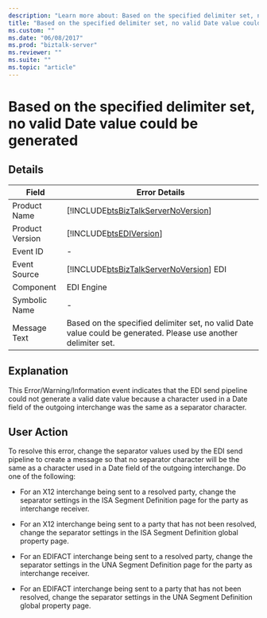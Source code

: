```yaml
---
description: "Learn more about: Based on the specified delimiter set, no valid Date value could be generated"
title: "Based on the specified delimiter set, no valid Date value could be generated"
ms.custom: ""
ms.date: "06/08/2017"
ms.prod: "biztalk-server"
ms.reviewer: ""
ms.suite: ""
ms.topic: "article"
---
```

# Based on the specified delimiter set, no valid Date value could be generated
## Details  
  
|    Field    |                                            Error Details                                                                |
|-----------------|-----------------------------------------------------------------------------------------------------------------|
|  Product Name   |               [!INCLUDE[btsBizTalkServerNoVersion](../includes/btsbiztalkservernoversion-md.md)]                |
| Product Version |                           [!INCLUDE[btsEDIVersion](../includes/btsediversion-md.md)]                            |
|    Event ID     |                                                        -                                                        |
|  Event Source   |             [!INCLUDE[btsBizTalkServerNoVersion](../includes/btsbiztalkservernoversion-md.md)] EDI              |
|    Component    |                                                   EDI Engine                                                    |
|  Symbolic Name  |                                                        -                                                        |
|  Message Text   | Based on the specified delimiter set, no valid Date value could be generated. Please use another delimiter set. |
  
## Explanation  
 This Error/Warning/Information event indicates that the EDI send pipeline could not generate a valid date value because a character used in a Date field of the outgoing interchange was the same as a separator character.  
  
## User Action  
 To resolve this error, change the separator values used by the EDI send pipeline to create a message so that no separator character will be the same as a character used in a Date field of the outgoing interchange. Do one of the following:  
  
-   For an X12 interchange being sent to a resolved party, change the separator settings in the ISA Segment Definition page for the party as interchange receiver.  
  
-   For an X12 interchange being sent to a party that has not been resolved, change the separator settings in the ISA Segment Definition global property page.  
  
-   For an EDIFACT interchange being sent to a resolved party, change the separator settings in the UNA Segment Definition page for the party as interchange receiver.  
  
-   For an EDIFACT interchange being sent to a party that has not been resolved, change the separator settings in the UNA Segment Definition global property page.
